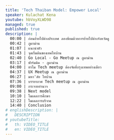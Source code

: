```yaml
---
title: 'Tech Thaiban Model: Empower Local'
speaker: Kulachat Kena
youtube: hbVoyXLWD98
managed: true
published: true
description: |
  00:00 | ก่อนย้ายไปต่างประเทศ ลองซ้อมด้วยการย้ายไปต่างจังหวัดดู
  00:42 | ภูผาม่าน
  01:07 | แนะนำตัว
  01:43 | จุดเริ่มต้นของเทคไทบ้าน
  02:40 | Go Local - Go Meetup ณ ภูผาม่าน
  03:17 | ฟาร์มคิด - ภูผาม่าน
  04:00 | ทำไม Tech meetup ต้องจัดที่กรุงเทพอย่างเดียว
  04:37 | UX Meetup ณ ภูผาม่าน
  06:27 | มหา'ลัย ไทบ้าน
  07:36 | บรรยากาศ Tech meetup ณ ภูผาม่าน
  09:00 | กระจายอำนาจ
  09:38 | Next model
  10:10 | โมเดลการศึกษา
  12:22 | โมเดลการบริจาค
  14:40 | Conclusion
# englishDescription: |
#   DESCRIPTION
# youtubeTitle:
#   th: VIDEO_TITLE
#   en: VIDEO_TITLE
---
```

